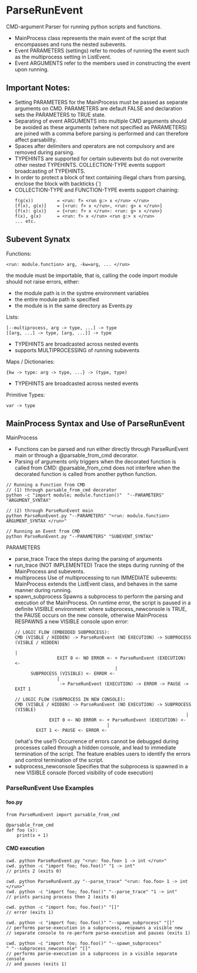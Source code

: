 # ParseRunEvent
CMD-argument Parser for running python scripts and functions.
-   MainProcess class represents the main event of the script
    that encompasses and runs the nested subevents.
-   Event PARAMETERS (settings) refer to modes of running the
    event such as the multiprocess setting in ListEvent.
-   Event ARGUMENTS refer to the members used in constructing
    the event upon running.

## Important Notes:
-   Setting PARAMETERS for the MainProcess must be passed as
      separate arguments on CMD. PARAMETERS are default FALSE
      and declaration sets the PARAMETERS to TRUE state.
-   Separating of event ARGUMENTS into multiple CMD arguments
      should be avoided as these arguments (where not specified
      as PARAMETERS) are joined with a comma before parsing
      is performed and can therefore affect parsability.
-   Spaces after delimiters and operators are not compulsory 
      and are removed during parsing.
-   TYPEHINTS are supported for certain subevents but do not
      overwrite other nested TYPEHINTS. COLLECTION-TYPE events
      support broadcasting of TYPEHINTS.
-   In order to protect a block of text containing illegal chars
      from parsing, enclose the block with backticks (`)
-   COLLECTION-TYPE and FUNCTION-TYPE events support chaining:
    ```
    f(g(x))         = <run: f> <run g:> x </run> </run>
    [f(x), g(x)]    = [<run: f> x </run>, <run: g> x </run>]
    {f(x): g(x)}    = {<run: f> x </run>: <run: g> x </run>}
    f(x), g(x)      = <run: f> x </run> <run g:> x </run>
    ... etc.
    ```

## Subevent Synatx
Functions:
  ```
  <run: module.function> arg, -kw=arg, ... </run>
  ```
  the module must be importable, that is, calling the code 
  import module should not raise errors, either:
  -   the module path is in the systme environment variables
  -   the entire module path is specified
  -   the module is in the same directory as Events.py

Lists:
  ```
  [--multiprocess, arg -> type, ...] -> type
  [[arg, ...] -> type, [arg, ...]] -> type
  ```
  -   TYPEHINTS are broadcasted across nested events
  -   supports MULTIPROCESSING of running subevents

Maps / Dictionaries:
  ```    
  {kw -> type: arg -> type, ...} -> (type, type)
  ```
  -   TYPEHINTS are broadcasted across nested events

Primitive Types:
  ```
  var -> type
  ```

## MainProcess Syntax and Use of ParseRunEvent
MainProcess
-   Functions can be parsed and run either directly through ParseRunEvent
      main or through a @parsable_from_cmd decorator.
-   Parsing of arguments only triggers when the decorated function is
      called from CMD: @parsable_from_cmd does not interfere when the 
      decorated function is called from another python function.
  ```
  // Running a Function from CMD
  // (1) through parsable_from_cmd decorator
  python -c "import module; module.function()"  "--PARAMETERS" "ARGUMENT_SYNTAX"

  // (2) through ParseRunEvent main
  python ParseRunEvent.py "--PARAMETERS" "<run: module.function> ARGUMENT_SYNTAX </run>"

  // Running an Event from CMD
  python ParseRunEvent.py "--PARAMETERS" "SUBEVENT_SYNTAX"
  ```
  
  PARAMETERS
  -   parse_trace
        Trace the steps during the parsing of arguments
  -   run_trace (NOT IMPLEMENTED)
        Trace the steps during running of the MainProcess and subevents.
  -   multiprocess
        Use of multiprocessing to run IMMEDIATE subevents: MainProcess extends
        the ListEvent class, and behaves in the same manner during running.
  -   spawn_subprocess
        Spawns a subprocess to perform the parsing and execution of the MainProcess.
        On runtime error, the script is paused in a definite VISIBLE environment:
        where subprocess_newconsole is TRUE, the PAUSE occurs on the new console,
        otherwise MainProcess RESPAWNS a new VISIBLE console upon error:
        ```
        // LOGIC FLOW (EMBEDDED SUBPROCESS):
        CMD (VISBLE / HIDDEN) -> ParseRunEvent (NO EXECUTION) -> SUBPROCESS (VISBLE / HIDDEN)
                                                                            |
                        EXIT 0 <- NO ERROR <- + ParseRunEvent (EXECUTION) <-
                                              |
              SUBPROCESS (VISIBLE) <- ERROR <-
                        |
                         -> ParseRunEvent (EXECUTION) -> ERROR -> PAUSE -> EXIT 1

        // LOGIC FLOW (SUBPROCESS IN NEW CONSOLE):
        CMD (VISBLE / HIDDEN) -> ParseRunEvent (NO EXECUTION) -> SUBPROCESS (VISBLE)
                                                                         |
                     EXIT 0 <- NO ERROR <- + ParseRunEvent (EXECUTION) <-
                                           |
                EXIT 1 <- PAUSE <- ERROR <-
        ```
        (what's the use?)
        Occurrence of errors cannot be debugged during processes called through a
        hidden console, and lead to immediate termination of the script. The feature
        enables users to identify the errors and control termination of the script.
  -   subprocess_newconsole
      Specifies that the subprocess is spawned in a new VISIBLE console (forced
      visibility of code execution)

### ParseRunEvent Use Examples
  #### foo.py
  ```
  from ParseRunEvent import parsable_from_cmd

  @parsable_from_cmd
  def foo (x):
      print(x + 1)
  ```
  #### CMD execution
  ```
  cwd. python ParseRunEvent.py "<run: foo.foo> 1 -> int </run>"
  cwd. python -c "import foo; foo.foo()" "1 -> int"
  // prints 2 (exits 0)

  cwd. python ParseRunEvent.py "--parse_trace" "<run: foo.foo> 1 -> int </run>"
  cwd. python -c "import foo; foo.foo()" "--parse_trace" "1 -> int"
  // prints parsing process then 2 (exits 0)

  cwd. python -c "import foo; foo.foo()" "[]"
  // error (exits 1)

  cwd. python -c "import foo; foo.foo()" "--spawn_subprocess" "[]"
  // performs parse-execution in a subprocess, respawns a visible new 
  // separate console to re-perform parse-execution and pauses (exits 1)

  cwd. python -c "import foo; foo.foo()" "--spawn_subprocess" 
  ^ "--subprocess_newconsole" "[]"
  // performs parse-execution in a subprocess in a visible separate console
  // and pauses (exits 1)
  ```
